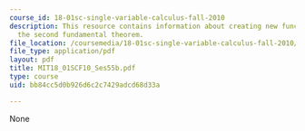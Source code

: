 ```yaml
---
course_id: 18-01sc-single-variable-calculus-fall-2010
description: This resource contains information about creating new functions using
  the second fundamental theorem.
file_location: /coursemedia/18-01sc-single-variable-calculus-fall-2010/bb84cc5d0b926d6c2c7429adcd68d33a_MIT18_01SCF10_Ses55b.pdf
file_type: application/pdf
layout: pdf
title: MIT18_01SCF10_Ses55b.pdf
type: course
uid: bb84cc5d0b926d6c2c7429adcd68d33a

---
```

None